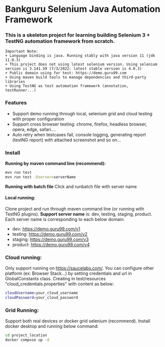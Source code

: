 # Bankguru Selenium Java Automation Framework
### This is a skeleton project for learning building Selenium 3 + TestNG automation framework from scratch.
````shell
Important Note: 
+ Language binding is java. Running stably with java version 11 (jdk 11.0.3)
+ This project does not using latest selenium version. Using selenium version is 3.141.59 (7/3/2022: latest stable version is 4.0.3)
+ Public domain using for test: https://demo.guru99.com
+ Using maven build tools to manage dependencies and third-party libraries
+ Using TestNG as test automation framework (annotation, testRunner...)
`````

### Features
+  Support demo running through local, selenium grid and cloud testing with proper configuration
+  Support cross browser testing: chrome, firefox, headless browser, opera, edge, safari....
+  Auto retry when testcases fail, console logging, generating report (testNG report) with attached screenshot and so on...

### Install
**Running by maven command line (recommend):**
```sh
mvn run test 
mvn run test -Dserver=serverName
```
**Running with batch file**
Click and runbatch file with server name

#### Local running:
Clone project and run through maven command line (or running with TestNG plugins).
**Support server name** is: dev, testing, staging, product. Each server name is corresponding to each below domain:
- dev: https://demo.guru99.com/v1
- testing: https://demo.guru99.com/v2
- staging: https://demo.guru99.com/v3
- product: https://demo.guru99.com/v4

### Cloud running:
Only support running on https://saucelabs.com/. You can configure other platform (ex: Browser Stack...) by setting credentials and url in GlobalConstants class. Creating in test/resources "cloud_credentials.properties" with content as below:
```sh
cloudUsername=your_cloud_username
cloudPassword=your_cloud_password
```
### Grid Running:
Support both real devices or docker grid selenium (recommend). Install docker desktop and running below command:
```sh
cd project_location
docker compose up -d 
```




